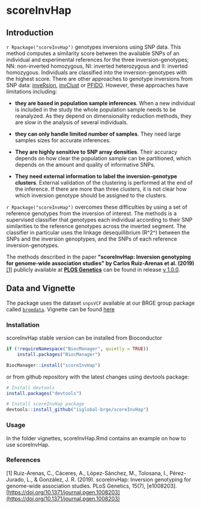 # scoreInvHap

## Introduction 

`r Rpackage("scoreInvHap")` genotypes inversions using SNP data. This method computes a similarity score between the available SNPs of an individual and experimental references for the three inversion-genotypes; NN: non-inverted homozygous, NI: inverted heterozygous and II: inverted homozygous. Individuals are classified into the inversion-genotypes with the highest score. There are other approaches to genotype inversions from SNP data: [inveRsion](https://bioconductor.org/packages/release/bioc/html/inveRsion.html), [invClust](http://nar.oxfordjournals.org/content/early/2015/02/05/nar.gkv073.full) or [PFIDO](https://github.com/MaxSalm/pfido). However, these approaches have limitations including:

* __they are based in population sample inferences__. When a new individual is included in the study the whole population sample needs to be reanalyzed. As they depend on dimensionality reduction methods, they are slow in the analysis of several individuals.  

* __they can only handle limited number of samples__. They need large samples sizes for accurate inferences. 
* __They are highly sensitive to SNP array densities__.  Their accuracy depends on how clear the population sample can be partitioned, which depends on the amount and quality of informative SNPs. 
 
* __They need external information to label the inversion-genotype clusters__. External validation of the clustering is performed at the end of the inference. If there are more than three clusters, it is not clear how which inversion genotype should be assigned to the clusters.  

`r Rpackage("scoreInvHap")` overcomes these difficulties by using a set of reference genotypes from the inversion of interest. The methods is a supervised classifier  that genotypes each individual according to their SNP similarities to the reference genotypes across the inverted segment. The classifier in particular uses the linkage desequillibrium (R^2^) between the SNPs and the inversion genoptypes, and the SNPs of each reference inversion-genotypes. 

The methods described in the paper **"scoreInvHap: Inversion genotyping for genome-wide association studies" by Carlos Ruiz-Arenas et al. (2019)**[[1]](#1)  publicly available at  **[PLOS Genetics](https://journals.plos.org/plosgenetics/article?id=10.1371/journal.pgen.1008203)** can be found in release [v 1.0.0](https://github.com/isglobal-brge/scoreInvHap/releases/tag/1.0.0).


## Data and Vignette

The package uses the dataset `snpsVCF` available at our BRGE group package called [`brgedata`](https://github.com/isglobal-brge/brgedata). Vignette can be found [here](https://github.com/isglobal-brge/snpfier/blob/master/vignettes/scoreInvHap.html) 

### Installation

scoreInvHap stable version can be installed from Bioconductor

```r
if (!requireNamespace("BiocManager", quietly = TRUE))
    install.packages("BiocManager")

BiocManager::install("scoreInvHap")

```

or from github repository with the latest changes using devtools package:

```r
# Install devtools
install.packages("devtools")

# Install scoreInvHap package
devtools::install_github("isglobal-brge/scoreInvHap")
```

### Usage

In the folder vignettes, scoreInvHap.Rmd contains an example on how to use scoreInvHap. 


### References
<a id="1">[1]</a> 
Ruiz-Arenas, C., Cáceres, A., López-Sánchez, M., Tolosana, I., Pérez-Jurado, L., & González, J. R. (2019). scoreInvHap: Inversion genotyping for genome-wide association studies. PLoS Genetics, 15(7), [e1008203]. [https://doi.org/10.1371/journal.pgen.1008203](https://doi.org/10.1371/journal.pgen.1008203)
